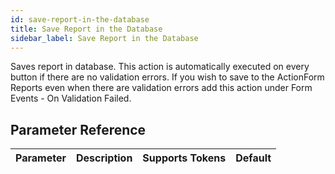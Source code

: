 ```yaml
---
id: save-report-in-the-database
title: Save Report in the Database
sidebar_label: Save Report in the Database
---
```



Saves report in database. This action is automatically executed on every button if there are no validation errors. If you wish to save to the ActionForm Reports even when there are validation errors add this action under Form Events - On Validation Failed.

## Parameter Reference
| Parameter | Description | Supports Tokens | Default |
| -- | -- | -- | -- |
